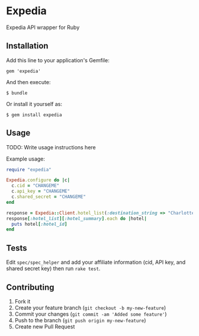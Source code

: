 # Expedia

Expedia API wrapper for Ruby

## Installation

Add this line to your application's Gemfile:

    gem 'expedia'

And then execute:

    $ bundle

Or install it yourself as:

    $ gem install expedia

## Usage

TODO: Write usage instructions here

Example usage:
```ruby
require "expedia"

Expedia.configure do |c|
  c.cid = "CHANGEME"
  c.api_key = "CHANGEME"
  c.shared_secret = "CHANGEME"
end

response = Expedia::Client.hotel_list(:destination_string => "Charlotte, NC")
response[:hotel_list][:hotel_summary].each do |hotel|
  puts hotel[:hotel_id]
end
```

## Tests

Edit `spec/spec_helper` and add your affiliate information (cid, API key,
and shared secret key) then run `rake test`.

## Contributing

1. Fork it
2. Create your feature branch (`git checkout -b my-new-feature`)
3. Commit your changes (`git commit -am 'Added some feature'`)
4. Push to the branch (`git push origin my-new-feature`)
5. Create new Pull Request
